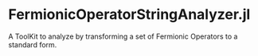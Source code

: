 # FermionicOperatorStringAnalyzer.jl
A ToolKit to analyze by transforming a set of Fermionic Operators to a standard form.
